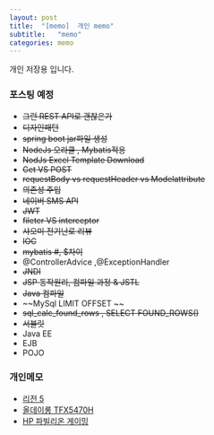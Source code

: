 ```yaml
---
layout: post
title:  "[memo]  개인 memo"
subtitle:   "memo"
categories: memo
---
```

개인 저장용 입니다.




### 포스팅 예정
- ~~그런 REST API로 괜찮은가~~
- ~~디자인패턴~~
- ~~spring boot jar파일 생성~~
- ~~NodeJs 오라클 , Mybatis적용~~
- ~~NodJs Excel Template Download~~
- ~~Get VS POST~~
- ~~requestBody vs requestHeader vs Modelattribute~~
- ~~의존성 주입~~
- ~~네이버 SMS API~~
- ~~JWT~~
- ~~fileter VS interceptor~~
- ~~샤오미 전기난로 리뷰~~
- ~~IOC~~
- ~~mybatis #, $차이~~
- @ControllerAdvice ,@ExceptionHandler
- ~~JNDI~~
- ~~JSP 동작원리, 컴파일 과정 & JSTL~~
- ~~Java 컴파일~~
- ~~MySql LIMIT  OFFSET ~~
- ~~sql_calc_found_rows , SELECT FOUND_ROWS()~~
- ~~서블릿~~
- Java EE
- EJB
- POJO

### 개인메모

- [리전 5](http://www.11st.co.kr/products/2875818757?service_id=pcdn&utm_medium=%EA%B0%80%EA%B2%A9%EB%B9%84%EA%B5%90&utm_source=%EB%8B%A4%EB%82%98%EC%99%80_PC_PCS&utm_campaign=%EB%8B%A4%EB%82%98%EC%99%80pc_%EA%B0%80%EA%B2%A9%EB%B9%84%EA%B5%90%EA%B8%B0%EB%B3%B8&utm_term=)
- [올데이롱 TFX5470H](http://www.11st.co.kr/products/2908569154?service_id=pcdn&utm_medium=%EA%B0%80%EA%B2%A9%EB%B9%84%EA%B5%90&utm_source=%EB%8B%A4%EB%82%98%EC%99%80_PC_PCS&utm_campaign=%EB%8B%A4%EB%82%98%EC%99%80pc_%EA%B0%80%EA%B2%A9%EB%B9%84%EA%B5%90%EA%B8%B0%EB%B3%B8&utm_term=)
- [HP 파빌리온 게이밍](http://www.11st.co.kr/products/3083828412?service_id=pcdn&utm_medium=%EA%B0%80%EA%B2%A9%EB%B9%84%EA%B5%90&utm_source=%EB%8B%A4%EB%82%98%EC%99%80_PC_PCS&utm_campaign=%EB%8B%A4%EB%82%98%EC%99%80pc_%EA%B0%80%EA%B2%A9%EB%B9%84%EA%B5%90%EA%B8%B0%EB%B3%B8&utm_term=)
  

